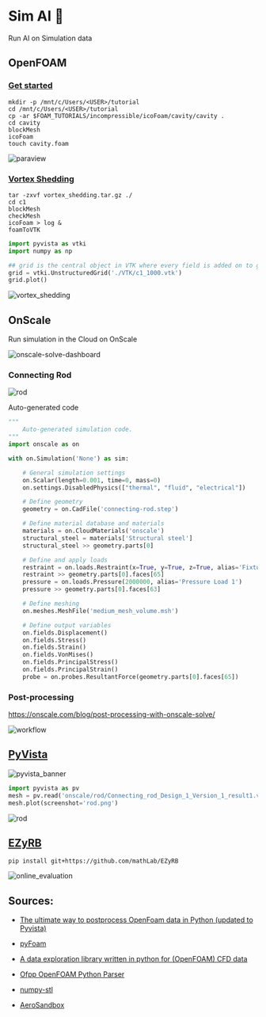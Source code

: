 # Sim AI 🤖

Run AI on Simulation data


## OpenFOAM

### [Get started](https://www.openfoam.com/download/install-windows-10.php)

```
mkdir -p /mnt/c/Users/<USER>/tutorial
cd /mnt/c/Users/<USER>/tutorial
cp -ar $FOAM_TUTORIALS/incompressible/icoFoam/cavity/cavity .
cd cavity
blockMesh
icoFoam
touch cavity.foam
```

![paraview](img/paraview.png)

### [Vortex Shedding](http://www.wolfdynamics.com/images/begtuts/vortex_shedding.tar.gz)
```
tar -zxvf vortex_shedding.tar.gz ./
cd c1
blockMesh
checkMesh
icoFoam > log &
foamToVTK
```

```python
import pyvista as vtki
import numpy as np

## grid is the central object in VTK where every field is added on to grid
grid = vtki.UnstructuredGrid('./VTK/c1_1000.vtk')
grid.plot()
```
![vortex_shedding](img/vortex_shedding.png)

## OnScale

Run simulation in the Cloud on OnScale

![onscale-solve-dashboard](img/onscale-solve-dashboard.png)

### Connecting Rod

![rod](img/onscale-rod.png)

Auto-generated code

```python
"""
    Auto-generated simulation code.
"""
import onscale as on

with on.Simulation('None') as sim:

    # General simulation settings
    on.Scalar(length=0.001, time=0, mass=0)
    on.settings.DisabledPhysics(["thermal", "fluid", "electrical"])

    # Define geometry
    geometry = on.CadFile('connecting-rod.step')

    # Define material database and materials
    materials = on.CloudMaterials('onscale')
    structural_steel = materials['Structural steel']
    structural_steel >> geometry.parts[0]

    # Define and apply loads
    restraint = on.loads.Restraint(x=True, y=True, z=True, alias='Fixture 1')
    restraint >> geometry.parts[0].faces[65]
    pressure = on.loads.Pressure(2000000, alias='Pressure Load 1')
    pressure >> geometry.parts[0].faces[63]

    # Define meshing
    on.meshes.MeshFile('medium_mesh_volume.msh')

    # Define output variables
    on.fields.Displacement()
    on.fields.Stress()
    on.fields.Strain()
    on.fields.VonMises()
    on.fields.PrincipalStress()
    on.fields.PrincipalStrain()
    probe = on.probes.ResultantForce(geometry.parts[0].faces[65])

```

### Post-processing

https://onscale.com/blog/post-processing-with-onscale-solve/

![workflow](https://onscale.com/wp-content/uploads/2020/11/Pre-post-processing-1536x428.png)

## [PyVista](https://docs.pyvista.org/)

![pyvista_banner](img/pyvista_banner.png)
```python
import pyvista as pv
mesh = pv.read('onscale/rod/Connecting_rod_Design_1_Version_1_result1.vtu')
mesh.plot(screenshot='rod.png')
```
![rod](img/rod.png)

## [EZyRB](https://github.com/mathLab/EZyRB)

```
pip install git+https://github.com/mathLab/EZyRB
```
![online_evaluation](https://github.com/slevin48/EZyRB-voila/blob/main/online_evaluation.gif?raw=true)

## Sources:
* [The ultimate way to postprocess OpenFoam data in Python (updated to Pyvista)](http://www.shaowupan.com/posts/2018/09/blog-post-modify-vtk-openfoam/)
* [pyFoam](http://openfoamwiki.net/index.php/Contrib_PyFoam)

* [A data exploration library written in python for (OpenFOAM) CFD data](https://github.com/greole/owls)
* [Ofpp OpenFOAM Python Parser](https://github.com/xu-xianghua/ofpp)
* [numpy-stl](https://github.com/WoLpH/numpy-stl)
* [AeroSandbox](https://peterdsharpe.github.io/AeroSandbox/)